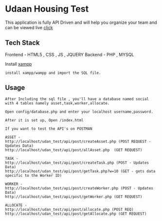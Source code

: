 # Udaan Housing Test

This application is fully API Driven and will help you organize your team and can be viewed live [click](http://srmkzilla.net/udaan_divij/index.html)

## Tech Stack

Frontend - HTML5 , CSS , JS , JQUERY
Backend - PHP , MYSQL

Install [xampp](https://www.apachefriends.org/download.html)

```
install xampp/wampp and import the SQL file.
```

## Usage

```
After Including the sql file , you'll have a database named social with 4 tables namely asset,task,worker,allocate.

Open config/database.php and enter your localhost username,password.

After it is set up, Open /index.html 

If you want to test the API's on POSTMAN 

ASSET - 
http://localhost/udan_test/api/post/createAsset.php (POST REQUEST - Updates Data)
http://localhost/udan_test/api/post/allAsset.php  (GET REQUEST)

TASK - 
http://localhost/udan_test/api/post/createTask.php (POST - Updates Data)
http://localhost/udan_test/api/post/getTask.php?w=10 (GET - gets data specific to the Worker ID)

WORKER -
http://localhost/udan_test/api/post/createWorker.php (POST - Updates Data)
http://localhost/udan_test/api/post/getWorker.php (GET REQUEST)

ALLOCATE -
http://localhost/udan_test/api/post/allocate.php (POST REQ)
http://localhost/udan_test/api/post/getAllocate.php (GET REQUEST)

```